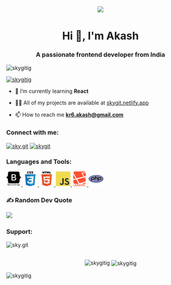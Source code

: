 <h1 align="center" style="width:100;%">
 <img src="https://user-images.githubusercontent.com/95478989/198955082-6e78ebb5-e1e4-49f9-8d32-6e5af3984dcd.gif" />
</h1>
<h1 align="center">Hi 👋, I'm Akash</h1>
<h3 align="center">A passionate frontend developer from India</h3>

<p align="left"> <img src="https://komarev.com/ghpvc/?username=skygitig&label=Profile%20views&color=0e75b6&style=flat" alt="skygitig" /> </p>

<p align="left"> <a href="https://github.com/ryo-ma/github-profile-trophy"><img src="https://github-profile-trophy.vercel.app/?username=skygitig" alt="skygitig" /></a> </p>

- 🌱 I’m currently learning **React**

- 👨‍💻 All of my projects are available at [skygit.netlify.app](skygit.netlify.app)

- 📫 How to reach me **kr6.akash@gmail.com**

<h3 align="left">Connect with me:</h3>
<p align="left">
<a href="https://instagram.com/sky.git" target="blank"><img align="center" src="https://raw.githubusercontent.com/rahuldkjain/github-profile-readme-generator/master/src/images/icons/Social/instagram.svg" alt="sky.git" height="30" width="40" /></a>
<a href="https://www.youtube.com/c/skygit" target="blank"><img align="center" src="https://raw.githubusercontent.com/rahuldkjain/github-profile-readme-generator/master/src/images/icons/Social/youtube.svg" alt="skygit" height="30" width="40" /></a>
</p>

<h3 align="left">Languages and Tools:</h3>
<p align="left"> <a href="https://getbootstrap.com" target="_blank" rel="noreferrer"> <img src="https://raw.githubusercontent.com/devicons/devicon/master/icons/bootstrap/bootstrap-plain-wordmark.svg" alt="bootstrap" width="40" height="40"/> </a> <a href="https://www.w3schools.com/css/" target="_blank" rel="noreferrer"> <img src="https://raw.githubusercontent.com/devicons/devicon/master/icons/css3/css3-original-wordmark.svg" alt="css3" width="40" height="40"/> </a> <a href="https://www.w3.org/html/" target="_blank" rel="noreferrer"> <img src="https://raw.githubusercontent.com/devicons/devicon/master/icons/html5/html5-original-wordmark.svg" alt="html5" width="40" height="40"/> </a> <a href="https://developer.mozilla.org/en-US/docs/Web/JavaScript" target="_blank" rel="noreferrer"> <img src="https://raw.githubusercontent.com/devicons/devicon/master/icons/javascript/javascript-original.svg" alt="javascript" width="40" height="40"/> </a> <a href="https://laravel.com/" target="_blank" rel="noreferrer"> <img src="https://raw.githubusercontent.com/devicons/devicon/master/icons/laravel/laravel-plain-wordmark.svg" alt="laravel" width="40" height="40"/> </a> <a href="https://www.php.net" target="_blank" rel="noreferrer"> <img src="https://raw.githubusercontent.com/devicons/devicon/master/icons/php/php-original.svg" alt="php" width="40" height="40"/> </a> </p>

### ✍️ Random Dev Quote
![](https://quotes-github-readme.vercel.app/api?type=horizontal&theme=gruvbox)

<h3 align="left">Support:</h3>
<p><a href="https://www.buymeacoffee.com/sky.git"> <img align="left" src="https://cdn.buymeacoffee.com/buttons/v2/default-yellow.png" height="50" width="210" alt="sky.git" /></a></p><br><br>

<p><img align="left" src="https://github-readme-stats.vercel.app/api/top-langs?username=skygitig&show_icons=true&locale=en&layout=compact" alt="skygitig" /></p>

<p>&nbsp;<img align="center" src="https://github-readme-stats.vercel.app/api?username=skygitig&show_icons=true&locale=en" alt="skygitig" /></p>

<p><img align="center" src="https://github-readme-streak-stats.herokuapp.com/?user=skygitig&" alt="skygitig" /></p>
